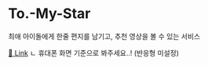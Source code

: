 # To.-My-Star
최애 아이돌에게 한줄 편지를 남기고, 추천 영상을 볼 수 있는 서비스

[🩶 Link](http://tosilverstar.dothome.co.kr/To.%20My%20Star.html)
ㄴ 휴대폰 화면 기준으로 봐주세요..! (반응형 미설정)
